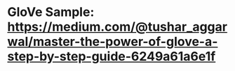# GloVe Sample: https://medium.com/@tushar_aggarwal/master-the-power-of-glove-a-step-by-step-guide-6249a61a6e1f
